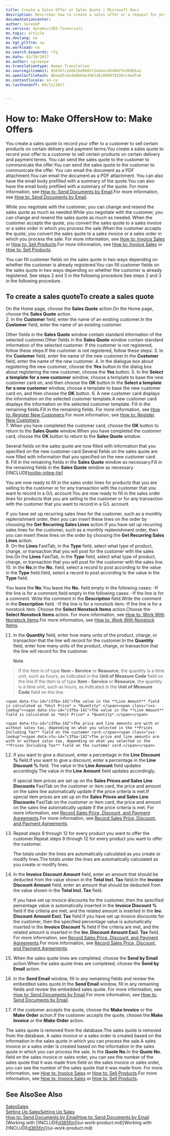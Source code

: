 ```yaml
---
title: Create a Sales Offer or Sales Quote | Microsoft Docs
description: Describes how to create a sales offer or a request for proposal (RFQ) document to record your offer to a customer to sell products under certain terms.
documentationcenter: 
author: SorenGP
ms.service: dynamics365-financials
ms.topic: article
ms.devlang: na
ms.tgt_pltfrm: na
ms.workload: na
ms.search.keywords: rfq
ms.date: 03/29/2017
ms.author: sgroespe
ms.translationtype: Human Translation
ms.sourcegitcommit: 81636fc2e661bd9b07c54da1cd5d0d27e30d01a2
ms.openlocfilehash: 86aad5cbe448b8de396338c609979150cc4adfa6
ms.contentlocale: en-ca
ms.lasthandoff: 09/11/2017


---
```

# <a name="how-to-make-offers"></a><span data-ttu-id="c3fba-103">How to: Make Offers</span><span class="sxs-lookup"><span data-stu-id="c3fba-103">How to: Make Offers</span></span>
<span data-ttu-id="c3fba-104">You create a sales quote to record your offer to a customer to sell certain products on certain delivery and payment terms.</span><span class="sxs-lookup"><span data-stu-id="c3fba-104">You create a sales quote to record your offer to a customer to sell certain products on certain delivery and payment terms.</span></span> <span data-ttu-id="c3fba-105">You can send the sales quote to the customer to communicate the offer.</span><span class="sxs-lookup"><span data-stu-id="c3fba-105">You can send the sales quote to the customer to communicate the offer.</span></span> <span data-ttu-id="c3fba-106">You can email the document as a PDF attachment.</span><span class="sxs-lookup"><span data-stu-id="c3fba-106">You can email the document as a PDF attachment.</span></span> <span data-ttu-id="c3fba-107">You can also have the email body prefilled with a summary of the quote.</span><span class="sxs-lookup"><span data-stu-id="c3fba-107">You can also have the email body prefilled with a summary of the quote.</span></span> <span data-ttu-id="c3fba-108">For more information, see [How to: Send Documents by Email](ui-how-send-documents-email.md).</span><span class="sxs-lookup"><span data-stu-id="c3fba-108">For more information, see [How to: Send Documents by Email](ui-how-send-documents-email.md).</span></span>

<span data-ttu-id="c3fba-109">While you negotiate with the customer, you can change and resend the sales quote as much as needed.</span><span class="sxs-lookup"><span data-stu-id="c3fba-109">While you negotiate with the customer, you can change and resend the sales quote as much as needed.</span></span> <span data-ttu-id="c3fba-110">When the customer accepts the quote, you convert the sales quote to a sales invoice or a sales order in which you process the sale.</span><span class="sxs-lookup"><span data-stu-id="c3fba-110">When the customer accepts the quote, you convert the sales quote to a sales invoice or a sales order in which you process the sale.</span></span> <span data-ttu-id="c3fba-111">For more information, see [How to: Invoice Sales](sales-how-invoice-sales.md) or [How to: Sell Products](sales-how-sell-products.md).</span><span class="sxs-lookup"><span data-stu-id="c3fba-111">For more information, see [How to: Invoice Sales](sales-how-invoice-sales.md) or [How to: Sell Products](sales-how-sell-products.md).</span></span>

<span data-ttu-id="c3fba-112">You can fill customer fields on the sales quote in two ways depending on whether the customer is already registered.</span><span class="sxs-lookup"><span data-stu-id="c3fba-112">You can fill customer fields on the sales quote in two ways depending on whether the customer is already registered.</span></span> <span data-ttu-id="c3fba-113">See steps 2 and 3 in the following procedure.</span><span class="sxs-lookup"><span data-stu-id="c3fba-113">See steps 2 and 3 in the following procedure.</span></span>

## <a name="to-create-a-sales-quote"></a><span data-ttu-id="c3fba-114">To create a sales quote</span><span class="sxs-lookup"><span data-stu-id="c3fba-114">To create a sales quote</span></span>
<span data-ttu-id="c3fba-115">On the Home page,  choose the **Sales Quote** action.</span><span class="sxs-lookup"><span data-stu-id="c3fba-115">On the Home page,  choose the **Sales Quote** action.</span></span>  
2. <span data-ttu-id="c3fba-116">In the **Customer** field, enter the name of an existing customer.</span><span class="sxs-lookup"><span data-stu-id="c3fba-116">In the **Customer** field, enter the name of an existing customer.</span></span>

   <span data-ttu-id="c3fba-117">Other fields in the **Sales Quote** window contain standard information of the selected customer.</span><span class="sxs-lookup"><span data-stu-id="c3fba-117">Other fields in the **Sales Quote** window contain standard information of the selected customer.</span></span> <span data-ttu-id="c3fba-118">If the customer is not registered, follow these steps:</span><span class="sxs-lookup"><span data-stu-id="c3fba-118">If the customer is not registered, follow these steps:</span></span>
3. <span data-ttu-id="c3fba-119">In the **Customer** field, enter the name of the new customer.</span><span class="sxs-lookup"><span data-stu-id="c3fba-119">In the **Customer** field, enter the name of the new customer.</span></span>
4. <span data-ttu-id="c3fba-120">In the dialogue box about registering the new customer, choose the **Yes** button.</span><span class="sxs-lookup"><span data-stu-id="c3fba-120">In the dialog box about registering the new customer, choose the **Yes** button.</span></span>
5. <span data-ttu-id="c3fba-121">In the **Select a template for a new customer** window, choose a template to base the new customer card on, and then choose the **OK** button.</span><span class="sxs-lookup"><span data-stu-id="c3fba-121">In the **Select a template for a new customer** window, choose a template to base the new customer card on, and then choose the **OK** button.</span></span>
6. <span data-ttu-id="c3fba-122">A new customer card displays the information on the selected customer template.</span><span class="sxs-lookup"><span data-stu-id="c3fba-122">A new customer card displays the information on the selected customer template.</span></span> <span data-ttu-id="c3fba-123">Fill in the remaining fields.</span><span class="sxs-lookup"><span data-stu-id="c3fba-123">Fill in the remaining fields.</span></span> <span data-ttu-id="c3fba-124">For more information, see [How to: Register New Customers](sales-how-register-new-customers.md).</span><span class="sxs-lookup"><span data-stu-id="c3fba-124">For more information, see [How to: Register New Customers](sales-how-register-new-customers.md).</span></span>  
7. <span data-ttu-id="c3fba-125">When you have completed the customer card, choose the **OK** button to return to the **Sales Quote** window.</span><span class="sxs-lookup"><span data-stu-id="c3fba-125">When you have completed the customer card, choose the **OK** button to return to the **Sales Quote** window.</span></span>

   <span data-ttu-id="c3fba-126">Several fields on the sales quote are now filled with information that you specified on the new customer card.</span><span class="sxs-lookup"><span data-stu-id="c3fba-126">Several fields on the sales quote are now filled with information that you specified on the new customer card.</span></span>  
8. <span data-ttu-id="c3fba-127">Fill in the remaining fields in the **Sales Quote** window as necessary.</span><span class="sxs-lookup"><span data-stu-id="c3fba-127">Fill in the remaining fields in the **Sales Quote** window as necessary.</span></span> [!INCLUDE[tooltip-inline-tip](includes/tooltip-inline-tip_md.md)]  

<span data-ttu-id="c3fba-128">You are now ready to fill in the sales order lines for products that you are selling to the customer or for any transaction with the customer that you want to record in a G/L account.</span><span class="sxs-lookup"><span data-stu-id="c3fba-128">You are now ready to fill in the sales order lines for products that you are selling to the customer or for any transaction with the customer that you want to record in a G/L account.</span></span>   

<span data-ttu-id="c3fba-129">If you have set up recurring sales lines for the customer, such as a monthly replenishment order, then you can insert these lines on the order by choosing the **Get Recurring Sales Lines** action.</span><span class="sxs-lookup"><span data-stu-id="c3fba-129">If you have set up recurring sales lines for the customer, such as a monthly replenishment order, then you can insert these lines on the order by choosing the **Get Recurring Sales Lines** action.</span></span>  
9. <span data-ttu-id="c3fba-130">On the **Lines** FastTab, in the **Type** field, select what type of product, charge, or transaction that you will post for the customer with the sales line.</span><span class="sxs-lookup"><span data-stu-id="c3fba-130">On the **Lines** FastTab, in the **Type** field, select what type of product, charge, or transaction that you will post for the customer with the sales line.</span></span>
10. <span data-ttu-id="c3fba-131">In the **No.**</span><span class="sxs-lookup"><span data-stu-id="c3fba-131">In the **No.**</span></span> <span data-ttu-id="c3fba-132">field, select a record to post according to the value in the **Type** field.</span><span class="sxs-lookup"><span data-stu-id="c3fba-132">field, select a record to post according to the value in the **Type** field.</span></span>

 <span data-ttu-id="c3fba-133">You leave the **No.**</span><span class="sxs-lookup"><span data-stu-id="c3fba-133">You leave the **No.**</span></span> <span data-ttu-id="c3fba-134">field empty in the following cases: -If the line is for a comment.</span><span class="sxs-lookup"><span data-stu-id="c3fba-134">field empty in the following cases: -If the line is for a comment.</span></span> <span data-ttu-id="c3fba-135">Write the comment in the **Description** field.</span><span class="sxs-lookup"><span data-stu-id="c3fba-135">Write the comment in the **Description** field.</span></span>
 <span data-ttu-id="c3fba-136">-If the line is for a nonstock item.</span><span class="sxs-lookup"><span data-stu-id="c3fba-136">-If the line is for a nonstock item.</span></span> <span data-ttu-id="c3fba-137">Choose the **Select Nonstock Items** action.</span><span class="sxs-lookup"><span data-stu-id="c3fba-137">Choose the **Select Nonstock Items** action.</span></span> <span data-ttu-id="c3fba-138">For more information, see [How to: Work With Nonstock Items](inventory-how-work-nonstock-items.md).</span><span class="sxs-lookup"><span data-stu-id="c3fba-138">For more information, see [How to: Work With Nonstock Items](inventory-how-work-nonstock-items.md).</span></span>

11. <span data-ttu-id="c3fba-139">In the **Quantity** field, enter how many units of the product, charge, or transaction that the line will record for the customer.</span><span class="sxs-lookup"><span data-stu-id="c3fba-139">In the **Quantity** field, enter how many units of the product, charge, or transaction that the line will record for the customer.</span></span>

    > [!NOTE]  
>   <span data-ttu-id="c3fba-140">If the item is of type **Item - Service** or **Resource**, the quantity is a time unit, such as hours, as indicated in the **Unit of Measure Code** field on the line.</span><span class="sxs-lookup"><span data-stu-id="c3fba-140">If the item is of type **Item - Service** or **Resource**, the quantity is a time unit, such as hours, as indicated in the **Unit of Measure Code** field on the line.</span></span>  

    <span data-ttu-id="c3fba-141">The value in the **Line Amount** field is calculated as *Unit Price* x *Quantity*.</span><span class="sxs-lookup"><span data-stu-id="c3fba-141">The value in the **Line Amount** field is calculated as *Unit Price* x *Quantity*.</span></span>  

    <span data-ttu-id="c3fba-142">The price and line amounts are with or without sales tax, depending on what you selected in the **Prices Including Tax** field on the customer card.</span><span class="sxs-lookup"><span data-stu-id="c3fba-142">The price and line amounts are with or without sales tax, depending on what you selected in the **Prices Including Tax** field on the customer card.</span></span>  
12. <span data-ttu-id="c3fba-143">If you want to give a discount, enter a percentage in the **Line Discount %** field.</span><span class="sxs-lookup"><span data-stu-id="c3fba-143">If you want to give a discount, enter a percentage in the **Line Discount %** field.</span></span> <span data-ttu-id="c3fba-144">The value in the **Line Amount** field updates accordingly.</span><span class="sxs-lookup"><span data-stu-id="c3fba-144">The value in the **Line Amount** field updates accordingly.</span></span>  

    <span data-ttu-id="c3fba-145">If special item prices are set up on the **Sales Prices and Sales Line Discounts** FastTab on the customer or item card, the price and amount on the sales line automatically update if the price criteria is met.</span><span class="sxs-lookup"><span data-stu-id="c3fba-145">If special item prices are set up on the **Sales Prices and Sales Line Discounts** FastTab on the customer or item card, the price and amount on the sales line automatically update if the price criteria is met.</span></span> <span data-ttu-id="c3fba-146">For more information, see [Record Sales Price, Discount, and Payment Agreements](sales-how-record-sales-price-discount-payment-agreements.md).</span><span class="sxs-lookup"><span data-stu-id="c3fba-146">For more information, see [Record Sales Price, Discount, and Payment Agreements](sales-how-record-sales-price-discount-payment-agreements.md).</span></span>  
13. <span data-ttu-id="c3fba-147">Repeat steps 9 through 12 for every product you want to offer the customer.</span><span class="sxs-lookup"><span data-stu-id="c3fba-147">Repeat steps 9 through 12 for every product you want to offer the customer.</span></span>  

    <span data-ttu-id="c3fba-148">The totals under the lines are automatically calculated as you create or modify lines.</span><span class="sxs-lookup"><span data-stu-id="c3fba-148">The totals under the lines are automatically calculated as you create or modify lines.</span></span>  
14. <span data-ttu-id="c3fba-149">In the **Invoice Discount Amount** field, enter an amount that should be deducted from the value shown in the **Total Incl. Tax** field.</span><span class="sxs-lookup"><span data-stu-id="c3fba-149">In the **Invoice Discount Amount** field, enter an amount that should be deducted from the value shown in the **Total Incl. Tax** field.</span></span>

    <span data-ttu-id="c3fba-150">If you have set up invoice discounts for the customer, then the specified percentage value is automatically inserted in the **Invoice Discount %** field if the criteria are met, and the related amount is inserted in the **Inv. Discount Amount Excl. Tax** field.</span><span class="sxs-lookup"><span data-stu-id="c3fba-150">If you have set up invoice discounts for the customer, then the specified percentage value is automatically inserted in the **Invoice Discount %** field if the criteria are met, and the related amount is inserted in the **Inv. Discount Amount Excl. Tax** field.</span></span> <span data-ttu-id="c3fba-151">For more information, see [Record Sales Price, Discount, and Payment Agreements](sales-how-record-sales-price-discount-payment-agreements.md).</span><span class="sxs-lookup"><span data-stu-id="c3fba-151">For more information, see [Record Sales Price, Discount, and Payment Agreements](sales-how-record-sales-price-discount-payment-agreements.md).</span></span>
15. <span data-ttu-id="c3fba-152">When the sales quote lines are completed, choose the **Send by Email** action.</span><span class="sxs-lookup"><span data-stu-id="c3fba-152">When the sales quote lines are completed, choose the **Send by Email** action.</span></span>
16. <span data-ttu-id="c3fba-153">In the **Send Email** window, fill in any remaining fields and review the embedded sales quote.</span><span class="sxs-lookup"><span data-stu-id="c3fba-153">In the **Send Email** window, fill in any remaining fields and review the embedded sales quote.</span></span> <span data-ttu-id="c3fba-154">For more information, see [How to: Send Documents by Email](ui-how-send-documents-email.md).</span><span class="sxs-lookup"><span data-stu-id="c3fba-154">For more information, see [How to: Send Documents by Email](ui-how-send-documents-email.md).</span></span>
17. <span data-ttu-id="c3fba-155">If the customer accepts the quote, choose the **Make Invoice** or the **Make Order** action.</span><span class="sxs-lookup"><span data-stu-id="c3fba-155">If the customer accepts the quote, choose the **Make Invoice** or the **Make Order** action.</span></span>

<span data-ttu-id="c3fba-156">The sales quote is removed from the database.</span><span class="sxs-lookup"><span data-stu-id="c3fba-156">The sales quote is removed from the database.</span></span> <span data-ttu-id="c3fba-157">A sales invoice or a sales order is created based on the information in the sales quote in which you can process the sale.</span><span class="sxs-lookup"><span data-stu-id="c3fba-157">A sales invoice or a sales order is created based on the information in the sales quote in which you can process the sale.</span></span> <span data-ttu-id="c3fba-158">In the **Quote No.**</span><span class="sxs-lookup"><span data-stu-id="c3fba-158">In the **Quote No.**</span></span> <span data-ttu-id="c3fba-159">field on the sales invoice or sales order, you can see the number of the sales quote that it was made from.</span><span class="sxs-lookup"><span data-stu-id="c3fba-159">field on the sales invoice or sales order, you can see the number of the sales quote that it was made from.</span></span> <span data-ttu-id="c3fba-160">For more information, see [How to: Invoice Sales](sales-how-invoice-sales.md) or [How to: Sell Products](sales-how-sell-products.md).</span><span class="sxs-lookup"><span data-stu-id="c3fba-160">For more information, see [How to: Invoice Sales](sales-how-invoice-sales.md) or [How to: Sell Products](sales-how-sell-products.md).</span></span>

## <a name="see-also"></a><span data-ttu-id="c3fba-161">See Also</span><span class="sxs-lookup"><span data-stu-id="c3fba-161">See Also</span></span>
[<span data-ttu-id="c3fba-162">Sales</span><span class="sxs-lookup"><span data-stu-id="c3fba-162">Sales</span></span>](sales-manage-sales.md)  
[<span data-ttu-id="c3fba-163">Setting Up Sales</span><span class="sxs-lookup"><span data-stu-id="c3fba-163">Setting Up Sales</span></span>](sales-setup-sales.md)  
[<span data-ttu-id="c3fba-164">How to: Send Documents by Email</span><span class="sxs-lookup"><span data-stu-id="c3fba-164">How to: Send Documents by Email</span></span>](ui-how-send-documents-email.md)  
<span data-ttu-id="c3fba-165">[Working with [!INCLUDE[d365fin](includes/d365fin_md.md)]](ui-work-product.md)</span><span class="sxs-lookup"><span data-stu-id="c3fba-165">[Working with [!INCLUDE[d365fin](includes/d365fin_md.md)]](ui-work-product.md)</span></span>

